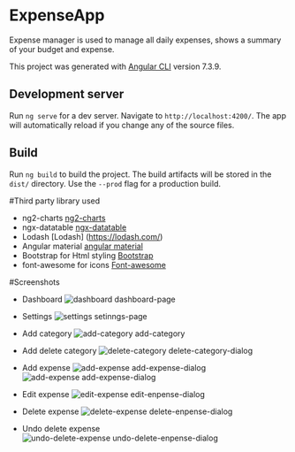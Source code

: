 # ExpenseApp
Expense manager is used to manage all daily expenses, shows a summary of your budget and expense.

This project was generated with [Angular CLI](https://github.com/angular/angular-cli) version 7.3.9.

## Development server

Run `ng serve` for a dev server. Navigate to `http://localhost:4200/`. The app will automatically reload if you change any of the source files.


## Build

Run `ng build` to build the project. The build artifacts will be stored in the `dist/` directory. Use the `--prod` flag for a production build.


#Third party library used 
 * ng2-charts [ng2-charts](https://valor-software.com/ng2-charts/)
 * ngx-datatable [ngx-datatable](https://swimlane.gitbook.io/ngx-datatable/)
 * Lodash [Lodash] (https://lodash.com/)
 * Angular material [angular material](https://material.angular.io/)
 * Bootstrap for Html styling [Bootstrap](https://getbootstrap.com/)
 * font-awesome for icons [Font-awesome](https://fontawesome.com/)


#Screenshots
* Dashboard
![dashboard dashboard-page](https://i.imgur.com/L15f1iG.png) 

* Settings
![settings setinngs-page](https://i.imgur.com/rnP4fyb.png) 

* Add category
![add-category add-category](https://i.imgur.com/T5hLQco.png)

* Add delete category
![delete-category delete-category-dialog](https://i.imgur.com/qYHTgdu.png)

* Add expense
![add-expense add-expense-dialog](https://i.imgur.com/3E7edus.png)
![add-expense add-expense-dialog](https://i.imgur.com/Ngm8TI8.png)

* Edit expense
![edit-expense edit-enpense-dialog](https://i.imgur.com/TaorZZR.png)

* Delete expense
![delete-expense delete-enpense-dialog](https://i.imgur.com/Bv0ZqYU.png)

* Undo delete expense
![undo-delete-expense undo-delete-enpense-dialog](https://i.imgur.com/wJFiNbi.png)

